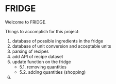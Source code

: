 # **FRIDGE**
Welcome to FRIDGE.


Things to accomplish for this project:
1. database of possible ingredients in the fridge
2. database of unit conversion and acceptable units
3. parsing of recipes
4. add API of recipe dataset
5. update function on the fridge
   - 5.1. removing quantities
   - 5.2. adding quantities (shopping)
7. 
